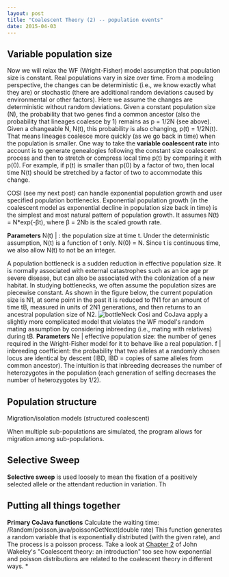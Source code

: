 ```yaml
---
layout: post
title: "Coalescent Theory (2) -- population events"
date: 2015-04-03
---
```

<h2>Variable population size</h2>
Now we will relax the WF (Wright-Fisher) model assumption that population size is constant. Real populations vary in size over time. From a modeling perspective, the changes can be deterministic (i.e., we know exactly what they are) or stochastic (there are additional random deviations caused by environmental or other factors). Here we assume the changes are deterministic without random deviations. Given a constant population size (N), the probability that two genes find a common ancestor (also the probability that lineages coalesce by 1) remains as p = 1/2N (see above). Given a changeable N, N(t), this probability is also changing, p(t) = 1/2N(t). That means lineages coalesce more quickly (as we go back in time) when the population is smaller. One way to take the <b>variable coalescent rate</b> into account is to generate genealogies following the constant size coalescent process and then to stretch or compress local time p(t) by comparing it with p(0). For example, if p(t) is smaller than p(0) by a factor of two, then local time N(t) should be stretched by a factor of two to accommodate this change.

COSI (see my next post) can handle exponential population growth and user specified population bottlenecks. Exponential population growth (in the coalescent model as exponential decline in population size back in time) is the simplest and most natural pattern of population growth. It assumes N(t) = N*exp(-βt), where β = 2Nb is the scaled growth rate. 

<b>Parameters</b>
N(t) | : the population size at time t. Under the deterministic assumption, N(t) is a function of t only. N(0) = N. Since t is continuous time, we also allow N(t) to not be an integer.

A population bottleneck is a sudden reduction in effective population size. It is normally associated with external catastrophes such as an ice age pr severe disease, but can also be associated with the colonization of a new habitat. In studying bottlenecks, we often assume the population sizes are piecewise constant. As shown in the figure below, the current population size is N1, at some point in the past it is reduced to fN1 for an amount of time tB, measured in units of 2N1 generations, and then returns to an ancestral population size of N2.
<img alt="bottleNeck" src="https://cloud.githubusercontent.com/assets/5496192/7304150/541c6cbc-e9c3-11e4-82e2-461ff43bdb53.PNG" />
Cosi and CoJava apply a slightly more complicated model that violates the WF model's random mating assumption by considering inbreeding (i.e., mating with relatives) during tB.
<b>Parameters</b>
Ne | effective population size: the number of genes required in the Wright-Fisher model for it to behave like a real population.
f | inbreeding coefficient: the probability that two alleles at a randomly chosen locus are identical by descent (IBD, IBD = copies of same alleles from common ancestor). The intuition is that inbreeding decreases the number of heterozygotes in the population (each generation of selfing decreases the number of heterozygotes by 1/2). 

<h2>Population structure</h2>
Migration/isolation models (structured coalescent)

When multiple sub-populations are simulated, the program allows for migration among sub-populations.

<h2>Selective Sweep</h2>
<b>Selective sweep</b> is used loosely to mean the fixation of a positively selected allele or the attendant reduction in variation. Th

<h2>Putting all things together</h2>
<b>Primary CoJava functions</b> 
Calculate the waiting time: /Random/poisson.java/poissonGetNext(double rate)
This function generates a random variable that is exponentially distributed (with the given rate), and The process is a poisson process. Take a look at <a href="http://www.stats.ox.ac.uk/~didelot/popgen/Chapter2.pdf">Chapter 2</a> of John Wakeley's "Coalescent theory: an introduction" too see how exponential and poisson distributions are related to the coalescent theory in different ways. 
	 *  

